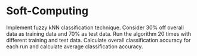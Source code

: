 # Soft-Computing
Implement fuzzy kNN classification technique. Consider 30% off overall data as training data and 70% as test data. Run the algorithm 20 times with different training and test data. Calculate overall classification accuracy for each run and calculate average classification accuracy.
